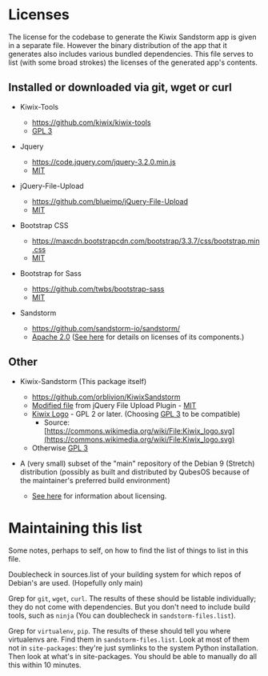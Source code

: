 # Licenses

The license for the codebase to generate the Kiwix Sandstorm app is given in a separate file. However the binary distribution of the app that it generates also includes various bundled dependencies. This file serves to list (with some broad strokes) the licenses of the generated app's contents.

## Installed or downloaded via git, wget or curl

* Kiwix-Tools
  * https://github.com/kiwix/kiwix-tools
  * [GPL 3](https://www.gnu.org/licenses/gpl-3.0.en.html)

* Jquery
  * https://code.jquery.com/jquery-3.2.0.min.js
  * [MIT](https://opensource.org/licenses/MIT)

* jQuery-File-Upload
  * https://github.com/blueimp/jQuery-File-Upload
  * [MIT](https://opensource.org/licenses/MIT)

* Bootstrap CSS
  * https://maxcdn.bootstrapcdn.com/bootstrap/3.3.7/css/bootstrap.min.css
  * [MIT](https://opensource.org/licenses/MIT)

* Bootstrap for Sass
  * https://github.com/twbs/bootstrap-sass
  * [MIT](https://opensource.org/licenses/MIT)

* Sandstorm
  * https://github.com/sandstorm-io/sandstorm/
  * [Apache 2.0](https://www.apache.org/licenses/LICENSE-2.0) ([See here](https://github.com/sandstorm-io/sandstorm/blob/master/LICENSE) for details on licenses of its components.)

## Other

* Kiwix-Sandstorm (This package itself)
  * https://github.com/orblivion/KiwixSandstorm
  * [Modified file](https://github.com/orblivion/KiwixSandstorm/blob/release/zim_uploader/uploader/upload_static/js/main.js) from jQuery File Upload Plugin - [MIT](https://opensource.org/licenses/MIT)
  * [Kiwix Logo](https://github.com/orblivion/KiwixSandstorm/blob/release/zim_uploader/uploader/upload_static/img/kiwix-logo.svg) - GPL 2 or later. (Choosing [GPL 3](https://www.gnu.org/licenses/gpl-3.0.en.html) to be compatible)
    * Source: [https://commons.wikimedia.org/wiki/File:Kiwix_logo.svg](https://commons.wikimedia.org/wiki/File:Kiwix_logo.svg)
  * Otherwise [GPL 3](https://www.gnu.org/licenses/gpl-3.0.en.html)

* A (very small) subset of the "main" repository of the Debian 9 (Stretch) distribution (possibly as built and distributed by QubesOS because of the maintainer's preferred build environment)
  * [See here](https://www.debian.org/legal/licenses/) for information about licensing.

# Maintaining this list

Some notes, perhaps to self, on how to find the list of things to list in this file.

Doublecheck in sources.list of your building system for which repos of Debian's are used. (Hopefully only main)

Grep for `git`, `wget`, `curl`. The results of these should be listable individually; they do not come with dependencies. But you don't need to include build tools, such as `ninja` (You can doublecheck in `sandstorm-files.list`).

Grep for `virtualenv`, `pip`. The results of these should tell you where virtualenvs are. Find them in `sandstorm-files.list`. Look at most of them not in `site-packages`: they're just symlinks to the system Python installation. Then look at what's in site-packages. You should be able to manually do all this within 10 minutes.
